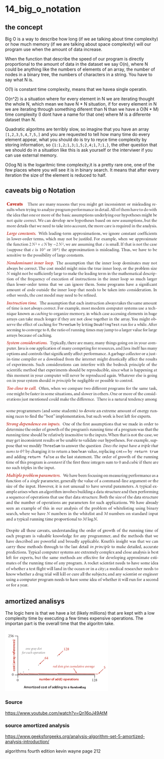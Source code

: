 # 14_big_o_notation

## the concept


Big O is a way to describe how long (if we ae talking about time complexity) or how much memory (if we are talking about space complexity) will our program use when the amount of data increase.

When the function that describe the speed of our program is directly proportional to the amount of data in the dataset we say O(n), where N could be anything like the numbers of elements of an array, the number of nodes in a binary tree, the numbers of characters in a string. You have to say what N is.

O(1) is constant time complexity, means that we havea single operatin.

O(n^2) is a situation where for every element in N we are iterating thought the whole N, which mean we have N * N situation, if for every element in N we are iterating through something diferent than N than we have a O(N * M) time complexity (I dont have a name for that one) where M is a diferente dataset than N.

Quadratic algoritms are  terribly slow, so imagine that you have an array `[1,2,3,5,4,7,5,]` and you are requested to tell how many time do every element appear, what you should do is try to reyce time complexity by storing information, so `{1:1,2;1,3;1,5;2,4;1,7;1,}`, the other question that we should do in a situation like this is ask yourself or the interviwer if you can use external memory.

O(log N) is the logaritmic time complexity,it is a pretty rare one, one of the few places where you will see it is in binary search. It means that after every iteration the size of the element is reduced to half.



## caveats big o Notation

![Image](img/caveatsBigONotations_part1.png "caveats Big O Notations part1 image")

![Image](img/caveatsBigONotations_part2.png "caveats Big O Notations part2 image")

## amortized analisys

The logic here is that we have a lot (likely millions) that are kept with a low complexity time by executing a few times expensive operations. The importan part is the overall time that the algoritm take.

![Image](img/amortizedGraph.png "amortized Graph image")


### Source

https://www.youtube.com/watch?v=Qn16oJ49AtM

### source amortized analysis

https://www.geeksforgeeks.org/analysis-algorithm-set-5-amortized-analysis-introduction/

algorithms fourth edition kevin wayne page 212



